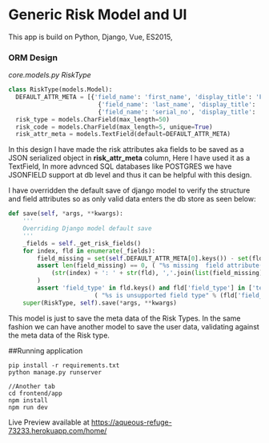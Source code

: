 # Generic Risk Model and UI
This app is build on Python, Django, Vue, ES2015,
### ORM Design
*core.models.py RiskType*
```python
class RiskType(models.Model):
  DEFAULT_ATTR_META = [{'field_name': 'first_name', 'display_title': 'First Name', 'field_type': 'text'},
                         {'field_name': 'last_name', 'display_title': 'Last Name', 'field_type': 'text'},
                         {'field_name': 'serial_no', 'display_title': 'Serial NO','field_type': 'text'}]
  risk_type = models.CharField(max_length=50)
  risk_code = models.CharField(max_length=5, unique=True)
  risk_attr_meta = models.TextField(default=DEFAULT_ATTR_META)
```
In this design I have made the risk attributes aka fields to be saved as a JSON serialized object in __risk_attr_meta__ column, Here I have used it as 
a TextField, In more advnced SQL databases like POSTGRES we have JSONFIELD support at db level and thus it can be helpful with this design.

I have overridden the default save of django model to verify the structure and field attributes so as only valid data enters the db store
as seen below:
```python
def save(self, *args, **kwargs):
    '''
    Overriding Django model default save
    '''
    _fields = self._get_risk_fields()
    for index, fld in enumerate(_fields):
        field_missing = set(self.DEFAULT_ATTR_META[0].keys()) - set(fld.keys())
        assert len(field_missing) == 0, ( "%s missing  field attribute(s) %s." %
            (str(index) + ': ' + str(fld), ','.join(list(field_missing)))
        )
        assert 'field_type' in fld.keys() and fld['field_type'] in ['text', 'date', 'enum'], \
                        ( "%s is unsupported field type" % (fld['field_type'] ))
    super(RiskType, self).save(*args, **kwargs)
```

This model is just to save the meta data of the Risk Types. In the same fashion we can have another model to save the user data, 
validating against the meta data of the Risk type.

##Running application
```shell
pip install -r requirements.txt
python manage.py runserver

//Another tab
cd frontend/app
npm install
npm run dev 
```

Live Preview available at
https://aqueous-refuge-73233.herokuapp.com/home/
